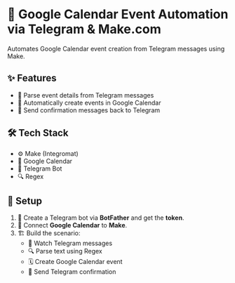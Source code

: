 # 📅 Google Calendar Event Automation via Telegram & Make.com 

Automates Google Calendar event creation from Telegram messages using Make.  

## ✨ Features  
- 📝 Parse event details from Telegram messages  
- 📆 Automatically create events in Google Calendar  
- 🤖 Send confirmation messages back to Telegram  

## 🛠 Tech Stack  
- ⚙️ Make (Integromat)  
- 📅 Google Calendar  
- 💬 Telegram Bot  
- 🔍 Regex  

## 🚀 Setup  
1. 🤖 Create a Telegram bot via **BotFather** and get the **token**.  
2. 🔗 Connect **Google Calendar** to **Make**.  
3. 🏗 Build the scenario:  
   - 👀 Watch Telegram messages  
   - 🔍 Parse text using Regex  
   - 🗓 Create Google Calendar event  
   - 📩 Send Telegram confirmation
